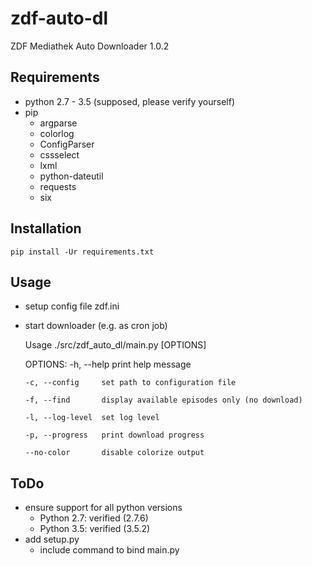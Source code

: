 zdf-auto-dl
===========

ZDF Mediathek Auto Downloader 1.0.2


## Requirements
* python 2.7 - 3.5 (supposed, please verify yourself)
* pip
    * argparse
    * colorlog
    * ConfigParser
    * cssselect
    * lxml
    * python-dateutil
    * requests
    * six


## Installation

    pip install -Ur requirements.txt


## Usage
* setup config file zdf.ini
* start downloader (e.g. as cron job)


    Usage ./src/zdf_auto_dl/main.py [OPTIONS]
    
    OPTIONS:
      -h, --help       print help message
      
      -c, --config     set path to configuration file
      
      -f, --find       display available episodes only (no download)
      
      -l, --log-level  set log level
      
      -p, --progress   print download progress
      
      --no-color       disable colorize output


## ToDo
* ensure support for all python versions
    * Python 2.7: verified (2.7.6)
    * Python 3.5: verified (3.5.2)
* add setup.py
    * include command to bind main.py

